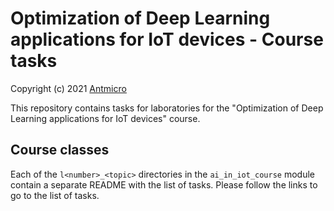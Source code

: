 # Optimization of Deep Learning applications for IoT devices - Course tasks

Copyright (c) 2021 [Antmicro](https://www.antmicro.com)

This repository contains tasks for laboratories for the "Optimization of Deep Learning applications for IoT devices" course.

## Course classes

Each of the `l<number>_<topic>` directories in the `ai_in_iot_course` module contain a separate README with the list of tasks.
Please follow the links to go to the list of tasks.
